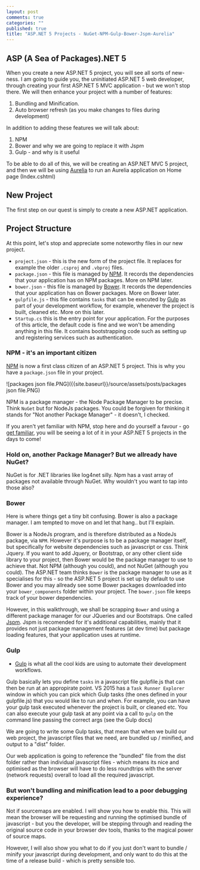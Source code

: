 ```yaml
---
layout: post
comments: true
categories: ""
published: true
title: "ASP.NET 5 Projects - NuGet-NPM-Gulp-Bower-Jspm-Aurelia"
---
```



## ASP (A Sea of Packages).NET 5

When you create a new ASP.NET 5 project, you will see all sorts of new-ness. I am going to guide you, the uninitiated ASP.NET 5 web developer, through creating your first ASP.NET 5 MVC application - but we won't stop there. We will then enhance your project with a number of features:

1. Bundling and Minification.
2. Auto browser refresh (as you make changes to files during development)

In addition to adding these features we will talk about:

1. NPM
2. Bower and why we are going to replace it with Jspm
3. Gulp - and why is it useful

To be able to do all of this, we will be creating an ASP.NET MVC 5 project, and then we will be using [Aurelia](http://aurelia.io/) to run an Aurelia application on Home page (Index.cshtml) 

## New Project
The first step on our quest is simply to create a new ASP.NET application.

## Project Structure
At this point, let's stop and appreciate some noteworthy files in our new project.

- `project.json` - this is the new form of the project file. It replaces for example the older `.csproj` and `.vbproj` files.
- `package.json` - this file is managed by [NPM](https://docs.npmjs.com/). It records the dependencies that your application has on NPM packages. More on NPM later.
- `bower.json` - this file is managed by [Bower](http://bower.io/). It records the dependencies that your application has on Bower packages. More on Bower later. 
- `gulpfile.js` - this file contains `tasks` that can be executed by [Gulp](http://gulpjs.com/) as part of your development workflow, for example, whenever the project is built, cleaned etc. More on this later.
- `Startup.cs` this is the entry point for your application. For the purposes of this article, the default code is fine and we won't be amending anything in this file. It contains bootstrapping code such as setting up and registering services such as authentication.

### NPM - it's an important citizen
[NPM](https://docs.npmjs.com/) is now a first class citizen of an ASP.NET 5 project. This is why you have a `package.json` file in your project.

![packages json file.PNG]({{site.baseurl}}/source/assets/posts/packages json file.PNG)

NPM is a package manager - the Node Package Manager to be precise. Think `NuGet` but for NodeJs packages. You could be forgiven for thinking it stands for "Not another Package Manager" - it doesn't, I checked.

If you aren't yet familiar with NPM, stop here and do yourself a favour - go [get familiar](https://docs.npmjs.com/), you will be seeing a lot of it in your ASP.NET 5 projects in the days to come!

### Hold on, another Package Manager? But we allready have NuGet?
NuGet is for .NET libraries like log4net silly. Npm has a vast array of packages not available through NuGet. Why wouldn't you want to tap into those also? 

### Bower
Here is where things get a tiny bit confusing. Bower is also a package manager. I am tempted to move on and let that hang.. but I'll explain.

Bower is a NodeJs program, and is therefore distributed as a NodeJs package, via `NPM`. However it's purpose is to be a package manager itself, but specifically for website dependencies such as javascript or css. Think Jquery. If you want to add Jquery, or Bootstrap, or any other client side library to your project, then Bower would be the package manager to use to achieve that. Not NPM (although you could), and not NuGet (although you could). The ASP.NET team thinks `Bower` is the package manager to use as it specialises for this - so the ASP.NET 5 project is set up by default to use Bower and you may allready see some Bower packages downloaded into your `bower_components` folder within your project. The `bower.json` file keeps track of your bower dependencies.

However, in this walkthrough, we shall be scrapping `Bower` and using a different package manager for our JQueries and our Bootstraps. One called [Jspm](http://jspm.io/). Jspm is recomended for it's additional capabilities, mainly that it provides not just package management features (at dev time) but package loading features, that your application uses at runtime. 

### Gulp
- [Gulp](http://gulpjs.com/) is what all the cool kids are using to automate their development workflows.

Gulp basically lets you define `tasks` in a javascript file gulpfile.js that can then be run at an appropirate point. VS 2015 has a `Task Runner Explorer` window in which you can pick which Gulp tasks (the ones defined in your gulpfile.js) that you would like to run and when. For example, you can have your gulp task executed whenever the project is built, or cleaned etc. You can also execute your gulp task at any point via a call to `gulp` on the command line passing the correct args (see the Gulp docs)

We are going to write some Gulp tasks, that mean that when we build our web project, the javascript files that we need, are bundled up / minified, and output to a "dist" folder. 

Our web application is going to reference the "bundled" file from the dist folder rather than individual javascript files - which means its nice and optimised as the browser will have to do less roundtrips with the server (network requests) overall to load all the required javascript.

### But won't bundling and minification lead to a poor debugging experience?

Not if sourcemaps are enabled. I will show you how to enable this. This will mean the browser will be requesting and running the optimised bundle of javascript - but you the developer, will be stepping through and reading the original source code in your browser dev tools, thanks to the magical power of source maps.

However, I will also show you what to do if you just don't want to bundle / minify your javascript during development, and only want to do this at the time of a release build - which is pretty sensible too.
